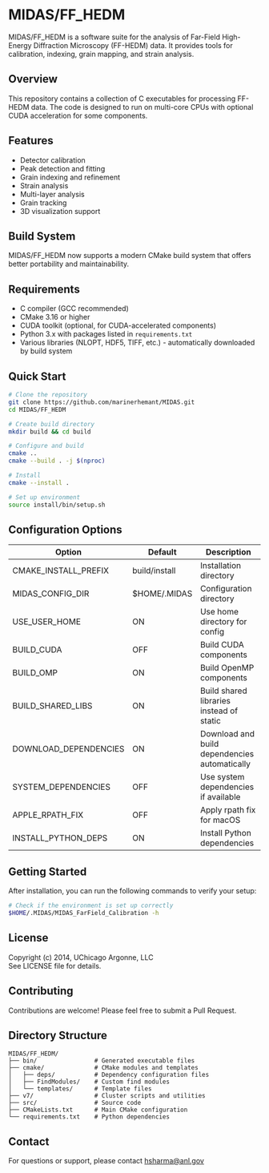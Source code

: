 # MIDAS/FF_HEDM

MIDAS/FF_HEDM is a software suite for the analysis of Far-Field High-Energy Diffraction Microscopy (FF-HEDM) data. It provides tools for calibration, indexing, grain mapping, and strain analysis.

## Overview

This repository contains a collection of C executables for processing FF-HEDM data. The code is designed to run on multi-core CPUs with optional CUDA acceleration for some components.

## Features

- Detector calibration
- Peak detection and fitting
- Grain indexing and refinement
- Strain analysis
- Multi-layer analysis
- Grain tracking
- 3D visualization support

## Build System

MIDAS/FF_HEDM now supports a modern CMake build system that offers better portability and maintainability.

## Requirements

- C compiler (GCC recommended)
- CMake 3.16 or higher
- CUDA toolkit (optional, for CUDA-accelerated components)
- Python 3.x with packages listed in `requirements.txt`
- Various libraries (NLOPT, HDF5, TIFF, etc.) - automatically downloaded by build system

## Quick Start

```bash
# Clone the repository
git clone https://github.com/marinerhemant/MIDAS.git
cd MIDAS/FF_HEDM

# Create build directory
mkdir build && cd build

# Configure and build
cmake ..
cmake --build . -j $(nproc)

# Install
cmake --install .

# Set up environment
source install/bin/setup.sh
```

## Configuration Options

| Option                 | Default   | Description                                   |
|------------------------|-----------|-----------------------------------------------|
| CMAKE_INSTALL_PREFIX   | build/install | Installation directory                    |
| MIDAS_CONFIG_DIR       | $HOME/.MIDAS | Configuration directory                    |
| USE_USER_HOME          | ON        | Use home directory for config                 |
| BUILD_CUDA             | OFF       | Build CUDA components                         |
| BUILD_OMP              | ON        | Build OpenMP components                       |
| BUILD_SHARED_LIBS      | ON        | Build shared libraries instead of static      |
| DOWNLOAD_DEPENDENCIES  | ON        | Download and build dependencies automatically |
| SYSTEM_DEPENDENCIES    | OFF       | Use system dependencies if available          |
| APPLE_RPATH_FIX        | OFF       | Apply rpath fix for macOS                     |
| INSTALL_PYTHON_DEPS    | ON        | Install Python dependencies                   |

## Getting Started

After installation, you can run the following commands to verify your setup:

```bash
# Check if the environment is set up correctly
$HOME/.MIDAS/MIDAS_FarField_Calibration -h
```

<!-- ## Documentation

Detailed documentation is available in the following locations:

- `docs/`: Documentation directory
- Example configuration files and scripts in the repository -->

## License

Copyright (c) 2014, UChicago Argonne, LLC  
See LICENSE file for details.

## Contributing

Contributions are welcome! Please feel free to submit a Pull Request.

## Directory Structure

```
MIDAS/FF_HEDM/
├── bin/                # Generated executable files
├── cmake/              # CMake modules and templates
│   ├── deps/           # Dependency configuration files
│   ├── FindModules/    # Custom find modules
│   └── templates/      # Template files
├── v7/                 # Cluster scripts and utilities
├── src/                # Source code
├── CMakeLists.txt      # Main CMake configuration
└── requirements.txt    # Python dependencies
```

## Contact

For questions or support, please contact hsharma@anl.gov